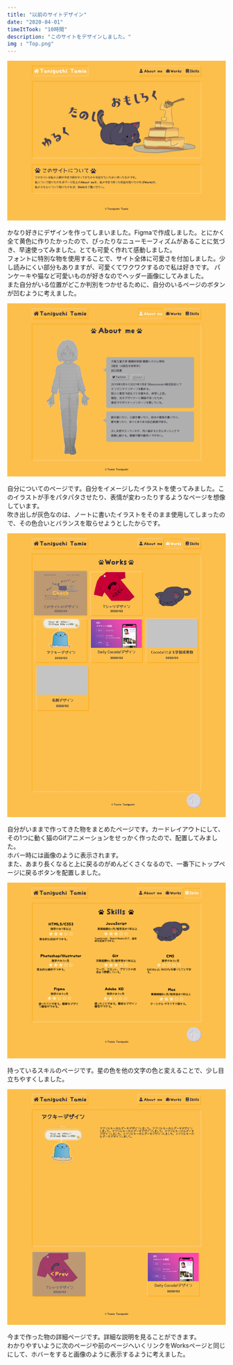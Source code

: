 ```yaml
---
title: "以前のサイトデザイン"
date: "2020-04-01"
timeItTook: "10時間"
description: "このサイトをデザインしました。"
img : "Top.png"
---
```

![top](./Top.png)

かなり好きにデザインを作ってしまいました。Figmaで作成しました。とにかく全て黄色に作りたかったので、ぴったりなニューモーフィズムがあることに気づき、早速使ってみました。とても可愛く作れて感動しました。<br/>
フォントに特別な物を使用することで、サイト全体に可愛さを付加しました。少し読みにくい部分もありますが、可愛くてワクワクするので私は好きです。
パンケーキや猫など可愛いものが好きなのでヘッダー画像にしてみました。<br/>
また自分がいる位置がどこか判別をつかせるために、自分のいるページのボタンが凹むように考えました。

![aboutMe](./About_me.png)

自分についてのページです。自分をイメージしたイラストを使ってみました。このイラストが手をパタパタさせたり、表情が変わったりするようなページを想像しています。<br/>
吹き出しが灰色なのは、ノートに書いたイラストをそのまま使用してしまったので、その色合いとバランスを取らせようとしたからです。

![works](./works.png)

自分がいままで作ってきた物をまとめたページです。カードレイアウトにして、その1つに動く猫のGifアニメーションをせっかく作ったので、配置してみました。<br/>
ホバー時には画像のように表示されます。<br/>
また、あまり長くなると上に戻るのがめんどくさくなるので、一番下にトップページに戻るボタンを配置しました。

![skills](./Skills.png)

持っているスキルのページです。星の色を他の文字の色と変えることで、少し目立ちやすくしました。

![work](./Work.png)

今まで作った物の詳細ページです。詳細な説明を見ることができます。<br/>
わかりやすいように次のページや前のページへいくリンクをWorksページと同じにして、ホバーをすると画像のように表示するように考えました。